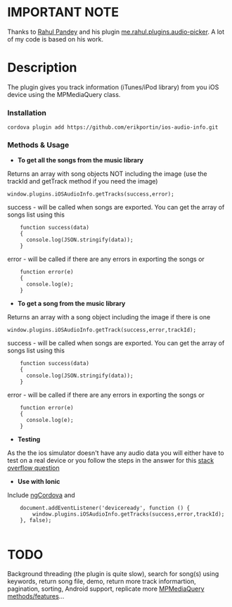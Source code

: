 # IMPORTANT NOTE

Thanks to [Rahul Pandey](https://github.com/an-rahulpandey) and his plugin [me.rahul.plugins.audio-picker](https://github.com/an-rahulpandey/ios-audio-picker.git). A lot of my code is based on his work.

# Description

The plugin gives you track information (iTunes/iPod library) from you iOS device using the MPMediaQuery class.

### Installation

    cordova plugin add https://github.com/erikportin/ios-audio-info.git

### Methods & Usage

- **To get all the songs from the music library**

Returns an array with song objects NOT including the image (use the trackId and getTrack method if you need the image)


````
window.plugins.iOSAudioInfo.getTracks(success,error);
````



  success - will be called when songs are exported. You can get the array of songs list using this
  
```
    function success(data)
    {
      console.log(JSON.stringify(data));
    }
```
  
 error - will be called if there are any errors in exporting the songs or 

```
    function error(e)
    {
      console.log(e);
    }
```  

- **To get a song from the music library**

Returns an array with a song object including the image if there is one

````
window.plugins.iOSAudioInfo.getTrack(success,error,trackId);
````


  success - will be called when songs are exported. You can get the array of songs list using this
  
```
    function success(data)
    {
      console.log(JSON.stringify(data));
    }
```
  
 error - will be called if there are any errors in exporting the songs or 

```
    function error(e)
    {
      console.log(e);
    }
```  

- **Testing**

As the the ios simulator doesn't have any audio data you will either have to test on a real device or you follow the steps in the answer for this [stack overflow question](http://stackoverflow.com/questions/3159716/can-i-access-ipod-library-on-simulator)

- **Use with Ionic**

Include [ngCordova](http://ngcordova.com/) and 

```
    document.addEventListener('deviceready', function () {
        window.plugins.iOSAudioInfo.getTracks(success,error,trackId);
    }, false);
        
```

# TODO

Background threading (the plugin is quite slow), search for song(s) using keywords, return song file, demo, return more track informartion, pagination, sorting, Android support, replicate more [MPMediaQuery methods/features](https://developer.apple.com/library/prerelease/ios/documentation/MediaPlayer/Reference/MPMediaQuery_ClassReference/index.html)...
